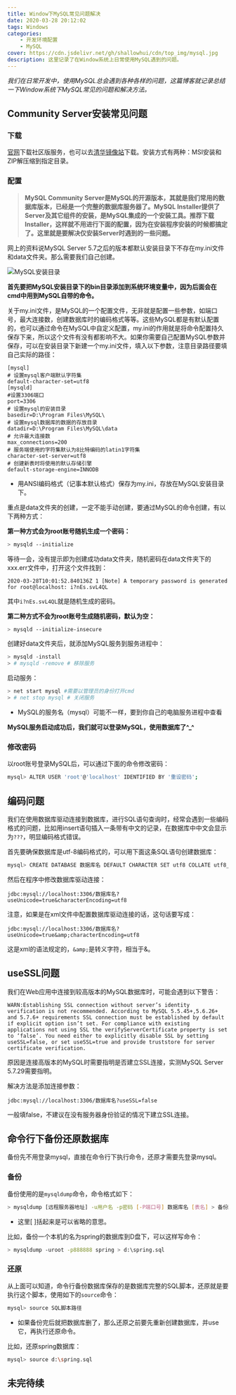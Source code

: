 ```yaml
---
title: Window下MySQL常见问题解决
date: 2020-03-28 20:12:02
tags: Windows
categories:
    - 开发环境配置
    - MySQL
cover: https://cdn.jsdelivr.net/gh/shallowhui/cdn/top_img/mysql.jpg
description: 这里记录了在Window系统上日常使用MySQL遇到的问题。
---
```

*我们在日常开发中，使用MySQL总会遇到各种各样的问题，这篇博客就记录总结一下Window系统下MySQL常见的问题和解决方法。*

## Community Server安装常见问题

### 下载

[官网](https://dev.mysql.com/downloads/)下载社区版服务，也可以去[清华镜像站](https://mirrors.tuna.tsinghua.edu.cn/mysql/)下载。安装方式有两种：MSI安装和ZIP解压缩到指定目录。

### 配置

>**MySQL Community Server是MySQL的开源版本，其就是我们常用的数据库版本，已经是一个完整的数据库服务器了。MySQL Installer提供了Server及其它组件的安装，是MySQL集成的一个安装工具。推荐下载Installer，这样就不用进行下面的配置，因为在安装程序安装的时候都搞定了。这里就是要解决仅安装Server时遇到的一些问题。**

网上的资料说MySQL Server 5.7之后的版本都默认安装目录下不存在my.ini文件和data文件夹。那么需要我们自己创建。

![MySQL安装目录](https://cdn.jsdelivr.net/gh/shallowhui/cdn/img/mysql/mysqlcata.png)

**首先要把MySQL安装目录下的bin目录添加到系统环境变量中，因为后面会在cmd中用到MySQL自带的命令。**

关于my.ini文件，是MySQL的一个配置文件，无非就是配置一些参数，如端口号，最大连接数，创建数据库时的编码格式等等。这些MySQL都是有默认配置的，也可以通过命令在MySQL中自定义配置，my.ini的作用就是将命令配置持久保存下来，所以这个文件有没有都影响不大。如果你需要自己配置MySQL参数并保存，可以在安装目录下新建一个my.ini文件，填入以下参数，注意目录路径要填自己实际的路径：

    [mysql]
    # 设置mysql客户端默认字符集
    default-character-set=utf8
    [mysqld]
    #设置3306端口
    port=3306
    # 设置mysql的安装目录
    basedir=D:\Program Files\MySQL\
    # 设置mysql数据库的数据的存放目录
    datadir=D:\Program Files\MySQL\data
    # 允许最大连接数
    max_connections=200
    # 服务端使用的字符集默认为8比特编码的latin1字符集
    character-set-server=utf8
    # 创建新表时将使用的默认存储引擎
    default-storage-engine=INNODB

+ 用ANSI编码格式（记事本默认格式）保存为my.ini，存放在MySQL安装目录下。

重点是data文件夹的创建，一定不能手动创建，要通过MySQL的命令创建，有以下两种方式：

**第一种方式会为root账号随机生成一个密码：**

``` bash
> mysqld --initialize
```
等待一会，没有提示即为创建成功data文件夹，随机密码在data文件夹下的xxx.err文件中，打开这个文件找到：

    2020-03-28T10:01:52.840136Z 1 [Note] A temporary password is generated for root@localhost: i?nEs.svL4QL

其中`i?nEs.svL4QL`就是随机生成的密码。

**第二种方式不会为root账号生成随机密码，默认为空：**

``` bash
> mysqld --initialize-insecure
```

创建好data文件夹后，就添加MySQL服务到服务进程中：

``` bash
> mysqld -install
> # mysqld -remove # 移除服务
```

启动服务：

``` bash
> net start mysql #需要以管理员的身份打开cmd
> # net stop mysql # 关闭服务
```

+ MySQL的服务名（mysql）可能不一样，要到你自己的电脑服务进程中查看

**MySQL服务启动成功后，我们就可以登录MySQL，使用数据库了^_^**

### 修改密码

以root账号登录MySQL后，可以通过下面的命令修改密码：

``` bash
mysql> ALTER USER 'root'@'localhost' IDENTIFIED BY '重设密码';
```

## 编码问题

我们在使用数据库驱动连接到数据库，进行SQL语句查询时，经常会遇到一些编码格式的问题，比如用insert语句插入一条带有中文的记录，在数据库中中文会显示为`???`，明显编码格式错误。

首先要确保数据库是utf-8编码格式的，可以用下面这条SQL语句创建数据库：

``` bash
mysql> CREATE DATABASE 数据库名 DEFAULT CHARACTER SET utf8 COLLATE utf8_general_ci;
```

然后在程序中修改数据库驱动连接：

    jdbc:mysql://localhost:3306/数据库名?useUnicode=true&characterEncoding=utf8

注意，如果是在xml文件中配置数据库驱动连接的话，这句话要写成：

    jdbc:mysql://localhost:3306/数据库名?useUnicode=true&amp;characterEncoding=utf8

这是xml的语法规定的，`&amp;`是转义字符，相当于&。

## useSSL问题

我们在Web应用中连接到较高版本的MySQL数据库时，可能会遇到以下警告：

    WARN:Establishing SSL connection without server’s identity verification is not recommended. According to MySQL 5.5.45+,5.6.26+ and 5.7.6+ requirements SSL connection must be established by default if explicit option isn’t set. For compliance with existing applications not using SSL the verifyServerCertificate property is set to ‘false’. You need either to explicitly disable SSL by setting useSSL=false, or set useSSL=true and provide truststore for server certificate verification.

原因是连接高版本的MySQL时需要指明是否建立SSL连接，实测MySQL Server 5.7.29需要指明。

解决方法是添加连接参数：

    jdbc:mysql://localhost:3306/数据库名?useSSL=false

一般填false，不建议在没有服务器身份验证的情况下建立SSL连接。

## 命令行下备份还原数据库

备份先不用登录mysql，直接在命令行下执行命令，还原才需要先登录mysql。

### 备份

备份使用的是`mysqldump`命令，命令格式如下：

``` bash
> mysqldump [远程服务器地址] -u用户名 -p密码 [-P端口号] 数据库名 [表名] > 备份路径
```

+ 这里[ ]括起来是可以省略的意思。

比如，备份一个本机的名为spring的数据库到D盘下，可以这样写命令：

``` bash
> mysqldump -uroot -p888888 spring > d:\spring.sql
```

### 还原

从上面可以知道，命令行备份数据库保存的是数据库完整的SQL脚本，还原就是要执行这个脚本，使用如下的`source`命令：

``` bash
mysql> source SQL脚本路径
```

+ 如果备份完后就把数据库删了，那么还原之前要先重新创建数据库，并use它，再执行还原命令。

比如，还原spring数据库：

``` bash
mysql> source d:\spring.sql
```

## 未完待续
